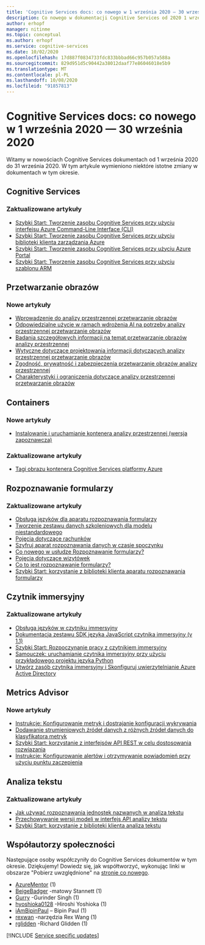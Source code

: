 ```yaml
---
title: 'Cognitive Services docs: co nowego w 1 września 2020 — 30 września 2020'
description: Co nowego w dokumentacji Cognitive Services od 2020 1 września do 30 września 2020.
author: erhopf
manager: nitinme
ms.topic: conceptual
ms.author: erhopf
ms.service: cognitive-services
ms.date: 10/02/2020
ms.openlocfilehash: 17d887f0834733fdc833bbbad66c957b057a588a
ms.sourcegitcommit: 829d951d5c90442a38012daaf77e86046018e5b9
ms.translationtype: MT
ms.contentlocale: pl-PL
ms.lasthandoff: 10/08/2020
ms.locfileid: "91857813"
---
```

# <a name="cognitive-services-docs-whats-new-for-september-1-2020---september-30-2020"></a>Cognitive Services docs: co nowego w 1 września 2020 — 30 września 2020

Witamy w nowościach Cognitive Services dokumentach od 1 września 2020 do 31 września 2020. W tym artykule wymieniono niektóre istotne zmiany w dokumentach w tym okresie.

## <a name="cognitive-services"></a>Cognitive Services

### <a name="updated-articles"></a>Zaktualizowane artykuły

- [Szybki Start: Tworzenie zasobu Cognitive Services przy użyciu interfejsu Azure Command-Line Interface (CLI)](cognitive-services-apis-create-account-cli.md)
- [Szybki Start: Tworzenie zasobu Cognitive Services przy użyciu biblioteki klienta zarządzania Azure](cognitive-services-apis-create-account-client-library.md)
- [Szybki Start: Tworzenie zasobu Cognitive Services przy użyciu Azure Portal](cognitive-services-apis-create-account.md)
- [Szybki Start: Tworzenie zasobu Cognitive Services przy użyciu szablonu ARM](create-account-resource-manager-template.md)

## <a name="computer-vision"></a>Przetwarzanie obrazów

### <a name="new-articles"></a>Nowe artykuły

- [Wprowadzenie do analizy przestrzennej przetwarzanie obrazów](https://docs.microsoft.com/legal/cognitive-services/computer-vision/intro-to-spatial-analysis-public-preview?context=/azure/cognitive-services/Computer-vision/context/context)
- [Odpowiedzialne użycie w ramach wdrożenia AI na potrzeby analizy przestrzennej przetwarzanie obrazów](https://docs.microsoft.com/legal/cognitive-services/computer-vision/responsible-use-deployment?context=/azure/cognitive-services/Computer-vision/context/context)
- [Badania szczegółowych informacji na temat przetwarzanie obrazów analizy przestrzennej](https://docs.microsoft.com/legal/cognitive-services/computer-vision/research-insights?context=/azure/cognitive-services/Computer-vision/context/context)
- [Wytyczne dotyczące projektowania informacji dotyczących analizy przestrzennej przetwarzanie obrazów](https://docs.microsoft.com/legal/cognitive-services/computer-vision/disclosure-design?context=/azure/cognitive-services/Computer-vision/context/context)
- [Zgodność, prywatność i zabezpieczenia przetwarzanie obrazów analizy przestrzennej](https://docs.microsoft.com/legal/cognitive-services/computer-vision/compliance-privacy-security-2?context=/azure/cognitive-services/Computer-vision/context/context)
- [Charakterystyki i ograniczenia dotyczące analizy przestrzennej przetwarzanie obrazów](https://docs.microsoft.com/legal/cognitive-services/computer-vision/accuracy-and-limitations?context=/azure/cognitive-services/Computer-vision/context/context)

## <a name="containers"></a>Containers

### <a name="new-articles"></a>Nowe artykuły

- [Instalowanie i uruchamianie kontenera analizy przestrzennej (wersja zapoznawcza)](/azure/cognitive-services/computer-vision/spatial-analysis-container.md)

### <a name="updated-articles"></a>Zaktualizowane artykuły

- [Tagi obrazu kontenera Cognitive Services platformy Azure](/azure/cognitive-services/containers/container-image-tags.md)

## <a name="form-recognizer"></a>Rozpoznawanie formularzy

### <a name="updated-articles"></a>Zaktualizowane artykuły

- [Obsługa języków dla aparatu rozpoznawania formularzy](/azure/cognitive-services/form-recognizer/language-support.md)
- [Tworzenie zestawu danych szkoleniowych dla modelu niestandardowego](/azure/cognitive-services/form-recognizer/build-training-data-set.md)
- [Pojęcia dotyczące rachunków](/azure/cognitive-services/form-recognizer/concept-receipts.md)
- [Szyfruj aparat rozpoznawania danych w czasie spoczynku](/azure/cognitive-services/form-recognizer/form-recognizer-encryption-of-data-at-rest.md)
- [Co nowego w usłudze Rozpoznawanie formularzy?](/azure/cognitive-services/form-recognizer/whats-new.md)
- [Pojęcia dotyczące wizytówek](/azure/cognitive-services/form-recognizer/concept-business-cards.md)
- [Co to jest rozpoznawanie formularzy?](/azure/cognitive-services/form-recognizer/overview.md)
- [Szybki Start: korzystanie z biblioteki klienta aparatu rozpoznawania formularzy](/azure/cognitive-services/form-recognizer/quickstarts/client-library.md)

## <a name="immersive-reader"></a>Czytnik immersyjny

### <a name="updated-articles"></a>Zaktualizowane artykuły

- [Obsługa języków w czytniku immersyjny](/azure/cognitive-services/immersive-reader/language-support.md)
- [Dokumentacja zestawu SDK języka JavaScript czytnika immersyjny (v 1.1)](/azure/cognitive-services/immersive-reader/reference.md)
- [Szybki Start: Rozpoczynanie pracy z czytnikiem immersyjny](/azure/cognitive-services/immersive-reader/quickstarts/client-libraries.md)
- [Samouczek: uruchamianie czytnika immersyjny przy użyciu przykładowego projektu języka Python](/azure/cognitive-services/immersive-reader/tutorial-python.md)
- [Utwórz zasób czytnika immersyjny i Skonfiguruj uwierzytelnianie Azure Active Directory](/azure/cognitive-services/immersive-reader/how-to-create-immersive-reader.md)

## <a name="metrics-advisor"></a>Metrics Advisor

### <a name="new-articles"></a>Nowe artykuły

- [Instrukcje: Konfigurowanie metryk i dostrajanie konfiguracji wykrywania](/azure/cognitive-services/metrics-advisor/how-tos/configure-metrics.md)
- [Dodawanie strumieniowych źródeł danych z różnych źródeł danych do klasyfikatora metryk](/azure/cognitive-services/metrics-advisor/data-feeds-from-different-sources.md)
- [Szybki Start: korzystanie z interfejsów API REST w celu dostosowania rozwiązania](/azure/cognitive-services/metrics-advisor/quickstarts/rest-api.md)
- [Instrukcje: Konfigurowanie alertów i otrzymywanie powiadomień przy użyciu punktu zaczepienia](/azure/cognitive-services/metrics-advisor/how-tos/alerts.md)

## <a name="text-analytics"></a>Analiza tekstu

### <a name="updated-articles"></a>Zaktualizowane artykuły

- [Jak używać rozpoznawania jednostek nazwanych w analiza tekstu](/azure/cognitive-services/text-analytics/how-tos/text-analytics-how-to-entity-linking.md)
- [Przechowywanie wersji modeli w interfejs API analizy tekstu](/azure/cognitive-services/text-analytics/concepts/model-versioning.md)
- [Szybki Start: korzystanie z biblioteki klienta analiza tekstu](/azure/cognitive-services/text-analytics/quickstarts/text-analytics-sdk.md)

## <a name="community-contributors"></a>Współautorzy społeczności

Następujące osoby współczyniły do Cognitive Services dokumentów w tym okresie. Dziękujemy! Dowiedz się, jak współtworzyć, wykonując linki w obszarze "Pobierz uwzględnione" na [stronie co nowego](index.yml).

- [AzureMentor](https://github.com/AzureMentor) (1)
- [BeigeBadger](https://github.com/BeigeBadger) -matowy Stannett (1)
- [Gurry](https://github.com/gurry) -Gurinder Singh (1)
- [hyoshioka0128](https://github.com/hyoshioka0128) -Hiroshi Yoshioka (1)
- [iAmBipinPaul](https://github.com/iAmBipinPaul) – Bipin Paul (1)
- [rexwan](https://github.com/rexwan) -narzędzia Rex Wang (1)
- [rglidden](https://github.com/rglidden) -Richard Glidden (1)

[!INCLUDE [Service specific updates](./includes/service-specific-updates.md)]
